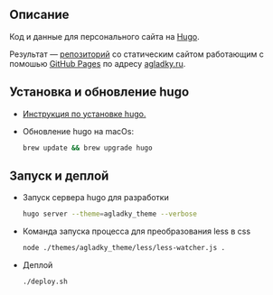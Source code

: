 ## Описание
Код и данные для персонального сайта на [Hugo](http://gohugo.io/).

Результат — [репозиторий](https://github.com/agladky/agladky.github.io) со статическим сайтом работающим с помошью [GitHub Pages](https://pages.github.com/) по адресу [agladky.ru](https://agladky.ru/).

## Установка и обновление hugo
- [Инструкция по установке hugo.](https://gohugo.io/getting-started/installing/)

- Обновление hugo на macOs:
  ```sh
  brew update && brew upgrade hugo
  ```

## Запуск и деплой
- Запуск сервера hugo для разработки
  ```sh
  hugo server --theme=agladky_theme --verbose
  ```

- Команда запуска процесса для преобразования less в css
  ```sh
  node ./themes/agladky_theme/less/less-watcher.js .
  ```

- Деплой
  ```
  ./deploy.sh
  ```
